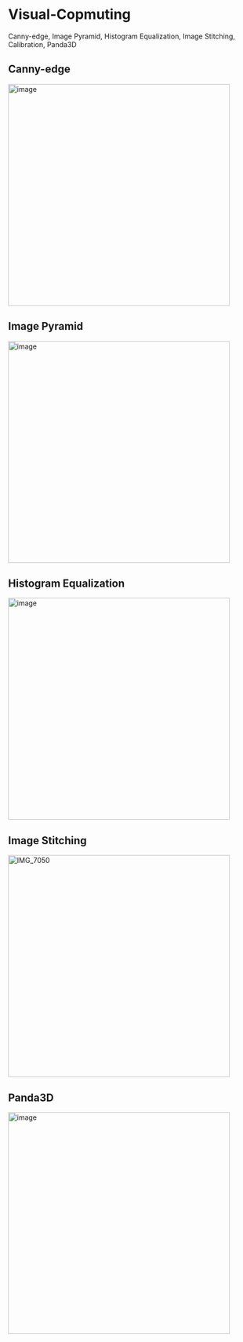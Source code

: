 # Visual-Copmuting
Canny-edge, Image Pyramid, Histogram Equalization, Image Stitching, Calibration, Panda3D



## Canny-edge
<img width="452" alt="image" src="https://user-images.githubusercontent.com/63574571/169782753-349c2e7b-b346-4034-b6c1-37ee34fe3b6f.png">

## Image Pyramid
<img width="452" alt="image" src="https://user-images.githubusercontent.com/63574571/169783015-d646e85b-0014-44a4-8131-906cd129a4d2.png">

## Histogram Equalization
<img width="452" alt="image" src="https://user-images.githubusercontent.com/63574571/169783052-04d8fc9c-d77b-46c3-80d2-4a386ed664f7.png">

## Image Stitching
<img width="452" alt="IMG_7050" src="https://user-images.githubusercontent.com/63574571/169783693-e3705470-94fd-43d7-9d95-657d3de8b615.PNG">

## Panda3D
<img width="452" alt="image" src="https://user-images.githubusercontent.com/63574571/169783863-b9c180c1-2a3b-4a48-ab02-97dac6c3d998.png">

